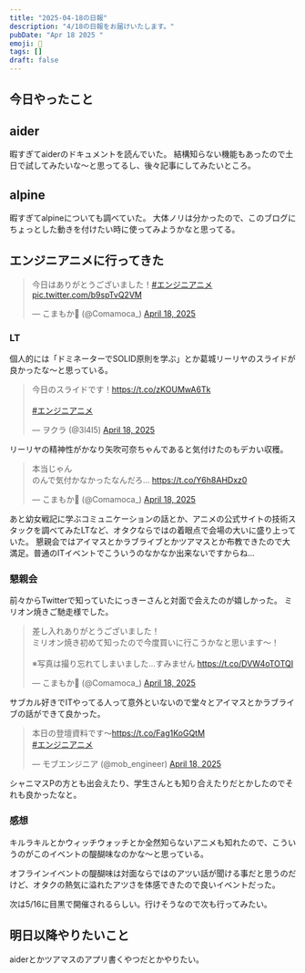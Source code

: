 ```yaml
---
title: "2025-04-18の日報"
description: "4/18の日報をお届けいたします。"
pubDate: "Apr 18 2025 "
emoji: 🦊
tags: []
draft: false
---
```


## 今日やったこと

## aider

暇すぎてaiderのドキュメントを読んでいた。
結構知らない機能もあったので土日で試してみたいな〜と思ってるし、後々記事にしてみたいところ。

## alpine

暇すぎてalpineについても調べていた。
大体ノリは分かったので、このブログにちょっとした動きを付けたい時に使ってみようかなと思ってる。

## エンジニアニメに行ってきた

<blockquote class="twitter-tweet"><p lang="ja" dir="ltr">今日はありがとうございました！<a href="https://twitter.com/hashtag/%E3%82%A8%E3%83%B3%E3%82%B8%E3%83%8B%E3%82%A2%E3%83%8B%E3%83%A1?src=hash&amp;ref_src=twsrc%5Etfw">#エンジニアニメ</a> <a href="https://t.co/b9spTvQ2VM">pic.twitter.com/b9spTvQ2VM</a></p>&mdash; こまもか🦊 (@Comamoca_) <a href="https://twitter.com/Comamoca_/status/1913221719487397957?ref_src=twsrc%5Etfw">April 18, 2025</a></blockquote> <script async src="https://platform.twitter.com/widgets.js" charset="utf-8"></script>

### LT

個人的には「ドミネーターでSOLID原則を学ぶ」とか葛城リーリヤのスライドが良かったな〜と思っている。

<blockquote class="twitter-tweet"><p lang="ja" dir="ltr">今日のスライドです！<a href="https://t.co/zKOUMwA6Tk">https://t.co/zKOUMwA6Tk</a><br><br> <a href="https://twitter.com/hashtag/%E3%82%A8%E3%83%B3%E3%82%B8%E3%83%8B%E3%82%A2%E3%83%8B%E3%83%A1?src=hash&amp;ref_src=twsrc%5Etfw">#エンジニアニメ</a></p>&mdash; ヲクラ (@3l4I5) <a href="https://twitter.com/3l4I5/status/1913193955560485270?ref_src=twsrc%5Etfw">April 18, 2025</a></blockquote> <script async src="https://platform.twitter.com/widgets.js" charset="utf-8"></script>

リーリヤの精神性がかなり矢吹可奈ちゃんであると気付けたのもデカい収穫。

<blockquote class="twitter-tweet"><p lang="ja" dir="ltr">本当じゃん<br>のんで気付かなかったなんだろ… <a href="https://t.co/Y6h8AHDxz0">https://t.co/Y6h8AHDxz0</a></p>&mdash; こまもか🦊 (@Comamoca_) <a href="https://twitter.com/Comamoca_/status/1913190499462397990?ref_src=twsrc%5Etfw">April 18, 2025</a></blockquote> <script async src="https://platform.twitter.com/widgets.js" charset="utf-8"></script>

あと幼女戦記に学ぶコミュニケーションの話とか、アニメの公式サイトの技術スタックを調べてみたLTなど、オタクならではの着眼点で会場の大いに盛り上っていた。
懇親会ではアイマスとかラブライブとかツアマスとか布教できたので大満足。普通のITイベントでこういうのなかなか出来ないですからね...

### 懇親会

前々からTwitterで知っていたにっきーさんと対面で会えたのが嬉しかった。
ミリオン焼きご馳走様でした。

<blockquote class="twitter-tweet"><p lang="ja" dir="ltr">差し入れありがとうございました！<br>ミリオン焼き初めて知ったので今度買いに行こうかなと思います〜！<br><br>※写真は撮り忘れてしまいました…すみません <a href="https://t.co/DVW4oTOTQI">https://t.co/DVW4oTOTQI</a></p>&mdash; こまもか🦊 (@Comamoca_) <a href="https://twitter.com/Comamoca_/status/1913251455886365068?ref_src=twsrc%5Etfw">April 18, 2025</a></blockquote> <script async src="https://platform.twitter.com/widgets.js" charset="utf-8"></script>

サブカル好きでITやってる人って意外といないので堂々とアイマスとかラブライブの話ができて良かった。

<blockquote class="twitter-tweet"><p lang="ja" dir="ltr">本日の登壇資料です～<a href="https://t.co/Fag1KoGQtM">https://t.co/Fag1KoGQtM</a><br> <a href="https://twitter.com/hashtag/%E3%82%A8%E3%83%B3%E3%82%B8%E3%83%8B%E3%82%A2%E3%83%8B%E3%83%A1?src=hash&amp;ref_src=twsrc%5Etfw">#エンジニアニメ</a></p>&mdash; モブエンジニア (@mob_engineer) <a href="https://twitter.com/mob_engineer/status/1913178401596215759?ref_src=twsrc%5Etfw">April 18, 2025</a></blockquote> <script async src="https://platform.twitter.com/widgets.js" charset="utf-8"></script>

シャニマスPの方とも出会えたり、学生さんとも知り合えたりだとかしたのでそれも良かったなと。

### 感想

キルラキルとかウィッチウォッチとか全然知らないアニメも知れたので、こういうのがこのイベントの醍醐味なのかな〜と思っている。

オフラインイベントの醍醐味は対面ならではのアツい話が聞ける事だと思うのだけど、オタクの熱気に溢れたアツさを体感できたので良いイベントだった。

次は5/16に目黒で開催されるらしい。行けそうなので次も行ってみたい。

## 明日以降やりたいこと

aiderとかツアマスのアプリ書くやつだとかやりたい。
